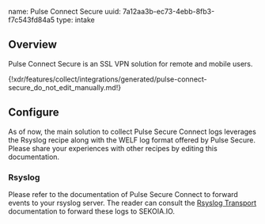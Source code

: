 name: Pulse Connect Secure
uuid: 7a12aa3b-ec73-4ebb-8fb3-f7c543fd84a5
type: intake

## Overview

Pulse Connect Secure is an SSL VPN solution for remote and mobile users.

{!xdr/features/collect/integrations/generated/pulse-connect-secure_do_not_edit_manually.md!}

## Configure

As of now, the main solution to collect Pulse Secure Connect logs leverages the Rsyslog recipe along with the WELF log format offered by Pulse Secure. Please share your experiences with other recipes by editing this documentation.

### Rsyslog

Please refer to the documentation of Pulse Secure Connect to forward events to your rsyslog server. The reader can consult the [Rsyslog Transport](../../../data_collection/ingestion_methods/rsyslog/) documentation to forward these logs to SEKOIA.IO.
